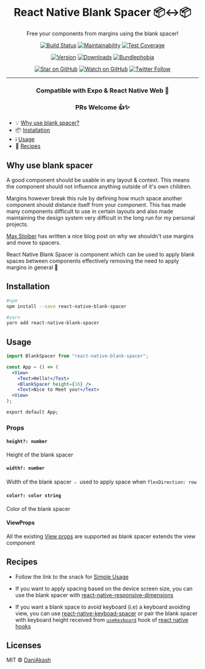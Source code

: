 <div align="center">

# React Native Blank Spacer 📦↔️📦

Free your components from margins using the blank spacer!

[![Build Status][build-badge]][build]
[![Maintainability][maintainability-badge]][maintainability-url]
[![Test Coverage][coverage-badge]][coverage-url]

[![Version][version-badge]][package]
[![Downloads][downloads-badge]][npmtrends]
[![Bundlephobia][bundle-phobia-badge]][bundle-phobia]

[![Star on GitHub][github-star-badge]][github-star]
[![Watch on GitHub][github-watch-badge]][github-watch]
[![Twitter Follow][twitter-badge]][twitter]

---

### Compatible with Expo & React Native Web 🚀

### PRs Welcome 👍✨

</div>

- 💡 [Why use blank spacer?](#why-use-blank-spacer)
- 📦 [Installation](#installation)
- ℹ️ [Usage](#usage)
- 📕 [Recipes](#recipes)

## Why use blank spacer

A good component should be usable in any layout & context. This means the component should not influence anything outside of it's own children.

Margins however break this rule by defining how much space another component should distance itself from your component. This has made many components difficult to use in certain layouts and also made maintaining the design system very difficult in the long run for my personal projects.

[Max Stoiber](https://mxstbr.com/thoughts/margin) has written a nice blog post on why we shouldn't use margins and move to spacers.

React Native Blank Spacer is component which can be used to apply blank spaces between components effectively removing the need to apply margins in general 🎉

## Installation

```sh
#npm
npm install --save react-native-blank-spacer

#yarn
yarn add react-native-blank-spacer
```

## Usage

```jsx
import BlankSpacer from "react-native-blank-spacer";

const App = () => (
  <View>
    <Text>Hello!</Text>
    <BlankSpacer height={16} />
    <Text>Nice to Meet you!</Text>
  <View>
);

export default App;
```

### Props

#### `height?: number`

Height of the blank spacer

#### `width?: number`

Width of the blank spacer ﹣ used to apply space when `flexDirection: row`

#### `color?: color string`

Color of the blank spacer

#### ViewProps

All the existing [View props](https://reactnative.dev/docs/view#props) are supported as blank spacer extends the view component

## Recipes

- Follow the link to the snack for [Simple Usage](https://snack.expo.io/@daniakash/blank-spacer-example)

- If you want to apply spacing based on the device screen size, you can use the blank spacer with [react-native-responsive-dimensions](https://github.com/DaniAkash/react-native-responsive-dimensions)

- If you want a blank space to avoid keyboard (i.e) a keyboard avoiding view, you can use [react-native-keyboad-spacer](https://www.npmjs.com/package/react-native-keyboard-spacer) or pair the blank spacer with keyboard height received from [`useKeyboard`](https://github.com/react-native-community/hooks#usekeyboard) hook of [react native hooks](https://github.com/react-native-community/hooks)

## Licenses

MIT © [DaniAkash][twitter]

[build]: https://github.com/DaniAkash/react-native-blank-spacer/actions
[build-badge]: https://github.com/daniakash/react-native-blank-spacer/workflows/build/badge.svg
[coverage-badge]: https://api.codeclimate.com/v1/badges/9faec6134e14954b10e0/test_coverage
[coverage-url]: https://codeclimate.com/github/DaniAkash/react-native-blank-spacer/test_coverage
[maintainability-badge]: https://api.codeclimate.com/v1/badges/0cf535fb8d3da2aa4a91/maintainability
[maintainability-url]: https://codeclimate.com/github/DaniAkash/react-native-blank-spacer/maintainability
[bundle-phobia-badge]: https://badgen.net/bundlephobia/minzip/react-native-blank-spacer
[bundle-phobia]: https://bundlephobia.com/result?p=react-native-blank-spacer
[downloads-badge]: https://img.shields.io/npm/dm/react-native-blank-spacer.svg?style=flat-square
[npmtrends]: http://www.npmtrends.com/react-native-blank-spacer
[package]: https://www.npmjs.com/package/react-native-blank-spacer
[version-badge]: https://img.shields.io/npm/v/react-native-blank-spacer.svg?style=flat-square
[twitter]: https://twitter.com/dani_akash_
[twitter-badge]: https://img.shields.io/twitter/follow/dani_akash_?style=social
[github-watch-badge]: https://img.shields.io/github/watchers/DaniAkash/react-native-blank-spacer.svg?style=social
[github-watch]: https://github.com/DaniAkash/react-native-blank-spacer/watchers
[github-star-badge]: https://img.shields.io/github/stars/DaniAkash/react-native-blank-spacer.svg?style=social
[github-star]: https://github.com/DaniAkash/react-native-blank-spacer/stargazers
